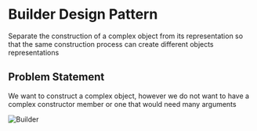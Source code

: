 # Builder Design Pattern
Separate the construction of a complex object from its representation so that the same construction process can create different objects representations

## Problem Statement
We want to construct a complex object, however we do not want to have a complex constructor member or one that would need many arguments

![Builder](http://www.plantuml.com/plantuml/svg/9OtBhG8n303lhuf70si-DquhGG5qWBo9bLXAdCWVQ9z5d6OE8yrgZkhHsz-19RN8z5_Tfrq15DzBOQ-nXP6c8KxYIneTZANKWg7uEbsEPxYJSP47kfEAGKVR1MvAw3m46sp1BPC-vozPvdUuakIT7m00)
